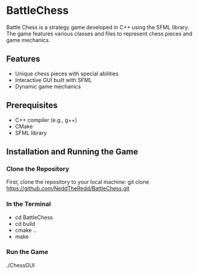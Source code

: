 # BattleChess

Battle Chess is a strategy game developed in C++ using the SFML library. The game features various classes and files to represent chess pieces and game mechanics.

## Features
- Unique chess pieces with special abilities
- Interactive GUI built with SFML
- Dynamic game mechanics

## Prerequisites
- C++ compiler (e.g., g++)
- CMake
- SFML library

## Installation and Running the Game

### Clone the Repository
First, clone the repository to your local machine:
git clone https://github.com/NeddTheRedd/BattleChess.git

### In the Terminal
- cd BattleChess
- cd build
- cmake ..
- make

### Run the Game
./ChessGUI
